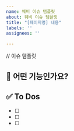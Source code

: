 ```yaml
---
name: 웨비 이슈 템플릿
about: 웨비 이슈 템플릿
title: "[페이지명] 내용"
labels: ''
assignees: ''

---
```


// 이슈 템플릿 
## 💚 어떤 기능인가요?

## ✅ To Dos

- [ ]
- [ ]
- [ ]
